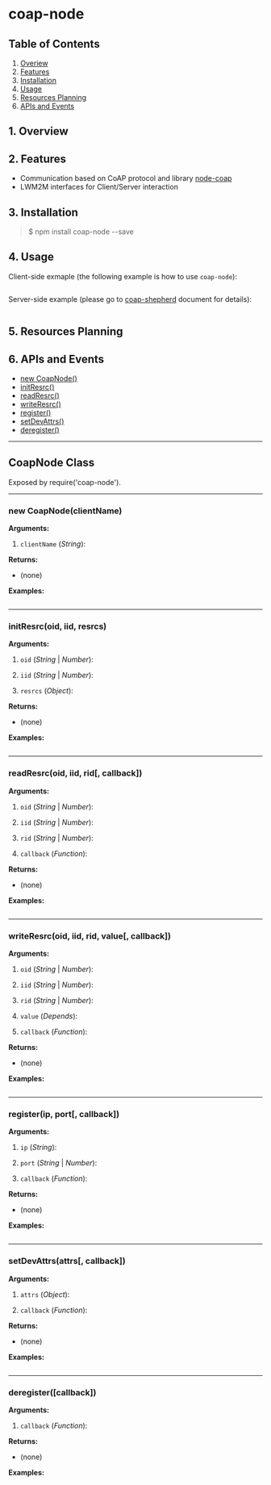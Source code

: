 coap-node
========================

## Table of Contents

1. [Overiew](#Overiew)    
2. [Features](#Features) 
3. [Installation](#Installation) 
4. [Usage](#Usage)
5. [Resources Planning](#Resources)
6. [APIs and Events](#APIs) 


<a name="Overiew"></a>
## 1. Overview



<a name="Features"></a>
## 2. Features

* Communication based on CoAP protocol and library [node-coap](https://github.com/mcollina/node-coap)
* LWM2M interfaces for Client/Server interaction

<a name="Installation"></a>
## 3. Installation

> $ npm install coap-node --save

<a name="Usage"></a>
## 4. Usage

Client-side exmaple (the following example is how to use `coap-node`):

```js

```

Server-side example (please go to [coap-shepherd](https://github.com/PeterEB/coap-shepherd) document for details):

```js

```

<a name="Resources"></a>
## 5. Resources Planning



<a name="APIs"></a>
## 6. APIs and Events

* [new CoapNode()](#API_CoapNode)
* [initResrc()](#API_initResrc)
* [readResrc()](#API_readResrc)
* [writeResrc()](#API_writeResrc)
* [register()](#API_register)
* [setDevAttrs()](#API_setDevAttrs)
* [deregister()](#API_deregister)

*************************************************
## CoapNode Class
Exposed by require('coap-node').

*************************************************
<a name="API_CoapNode"></a>
### new CoapNode(clientName)

**Arguments:**  

1. `clientName` (_String_):

**Returns:**  

* (none)

**Examples:** 

```js

```
*************************************************
<a name="API_initResrc"></a>
### initResrc(oid, iid, resrcs)

**Arguments:**  

1. `oid` (_String_ | _Number_):

2. `iid` (_String_ | _Number_):

3. `resrcs` (_Object_):

**Returns:**  

* (none)

**Examples:** 

```js

```
*************************************************
<a name="API_readResrc"></a>
### readResrc(oid, iid, rid[, callback])

**Arguments:**  

1. `oid` (_String_ | _Number_):

2. `iid` (_String_ | _Number_):

3. `rid` (_String_ | _Number_):

4. `callback` (_Function_):

**Returns:**  

* (none)

**Examples:** 

```js

```
*************************************************
<a name="API_writeResrc"></a>
### writeResrc(oid, iid, rid, value[, callback])

**Arguments:**  

1. `oid` (_String_ | _Number_):

2. `iid` (_String_ | _Number_):

3. `rid` (_String_ | _Number_):

4. `value` (_Depends_):

5. `callback` (_Function_):

**Returns:**  

* (none)

**Examples:** 

```js

```
*************************************************
<a name="API_register"></a>
### register(ip, port[, callback])

**Arguments:**  

1. `ip` (_String_):

2. `port` (_String_ | _Number_):

3. `callback` (_Function_):

**Returns:**  

* (none)

**Examples:** 

```js

```
*************************************************
<a name="API_setDevAttrs"></a>
### setDevAttrs(attrs[, callback])

**Arguments:**  

1. `attrs` (_Object_):

2. `callback` (_Function_):

**Returns:**  

* (none)

**Examples:** 

```js

```
*************************************************
<a name="API_deregister"></a>
### deregister([callback])

**Arguments:**  

1. `callback` (_Function_):

**Returns:**  

* (none)

**Examples:** 

```js

```
